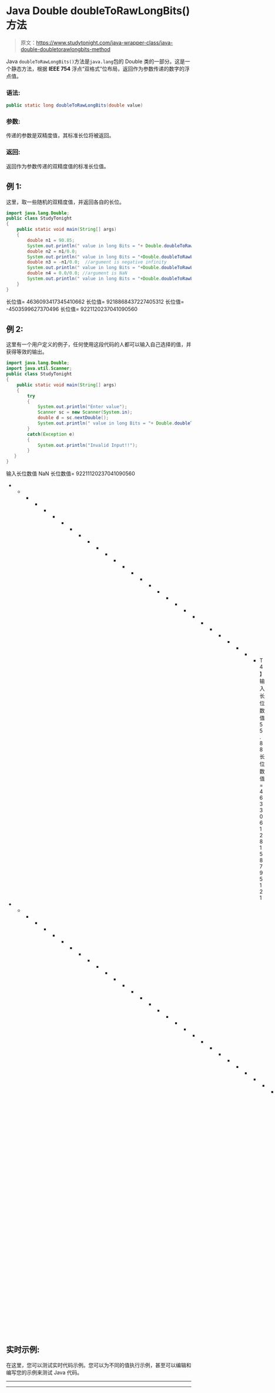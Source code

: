# Java Double doubleToRawLongBits()方法

> 原文：<https://www.studytonight.com/java-wrapper-class/java-double-doubletorawlongbits-method>

Java `doubleToRawLongBits()`方法是`java.lang`包的 Double 类的一部分。这是一个静态方法，根据 **IEEE 754** 浮点“双格式”位布局，返回作为参数传递的数字的浮点值。

### 语法:

```java
public static long doubleToRawLongBits(double value) 
```

### 参数:

传递的参数是双精度值，其标准长位将被返回。

### 返回:

返回作为参数传递的双精度值的标准长位值。

## 例 1:

这里，取一些随机的双精度值，并返回各自的长位。

```java
import java.lang.Double;
public class StudyTonight 
{  
    public static void main(String[] args)
    {         
        double n1 = 90.85;  
        System.out.println(" value in long Bits = "+ Double.doubleToRawLongBits(n1)); //double value converted into long bits        
        double n2 = n1/0.0;  
        System.out.println(" value in long Bits = "+Double.doubleToRawLongBits(n2));  //double value as positive infinity          
        double n3 = -n1/0.0;  //argument is negative infinity 
        System.out.println(" value in long Bits = "+Double.doubleToRawLongBits(n3));           
        double n4 = 0.0/0.0; //argument is NaN
        System.out.println(" value in long Bits = "+Double.doubleToRawLongBits(n4));   
    }  
}
```

长位值= 4636093417345410662
长位值= 9218868437227405312
长位值= -4503599627370496
长位值= 9221120237041090560

## 例 2:

这里有一个用户定义的例子，任何使用这段代码的人都可以输入自己选择的值，并获得等效的输出。

```java
import java.lang.Double;
import java.util.Scanner;
public class StudyTonight 
{  
    public static void main(String[] args)
    {  
        try
        {
            System.out.println("Enter value");
            Scanner sc = new Scanner(System.in);
            double d = sc.nextDouble();
            System.out.println(" value in long Bits = "+ Double.doubleToRawLongBits(d)); //double value converted into long bits 
        }
        catch(Exception e)
        {
            System.out.println("Invalid Input!!");
        } 
   }  
}
```

输入长位数值
NaN
长位数值= 92211120237041090560
* * * * * * * * * * * * * * * * * * * * * * * * * * * * * T4】输入长位数值
55.88
长位数值= 463306128158795121
* * * * * * * * * * * * * * * * * * * * * * * * * * * * * * * * * * * * * * * * * * * * * * * * * * * * * * * * * * * * * T8】输入数值
！

## 实时示例:

在这里，您可以测试实时代码示例。您可以为不同的值执行示例，甚至可以编辑和编写您的示例来测试 Java 代码。

* * *

* * *